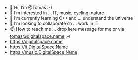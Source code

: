 - 👋 Hi, I’m @Tomas :-)
- 👀 I’m interested in ... IT, music, cycling, nature
- 🌱 I’m currently learning C++ and ... understand the universe
- 💞️ I’m looking to collaborate on ... work in IT
- 📫 How to reach me ... drop here message for me or via tomas@digitalspace.name ;-)
- https://digitalspace.name
- https://it.DigitalSpace.Name
- https://music.DigitalSpace.Name

<!---
tomasmark79/tomasmark79 is a ✨ special ✨ repository because its `README.md` (this file) appears on your GitHub profile.
You can click the Preview link to take a look at your changes.
--->

